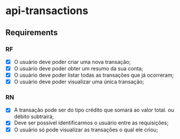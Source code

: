 # api-transactions

## Requirements

### RF

- [x] O usuário deve poder criar uma nova transação;
- [x] O usuário deve poder obter um resumo da sua conta;
- [x] O usuário deve poder listar todas as transações que já ocorreram;
- [x] O usuário deve poder visualizar uma única transação;

### RN

- [x] A transação pode ser do tipo crédito que somará ao valor total. ou débito subtrairá;
- [x] Deve ser possível identificarmos o usuário entre as requisições;
- [x] O usuário só pode visualizar as transações o qual ele criou;
